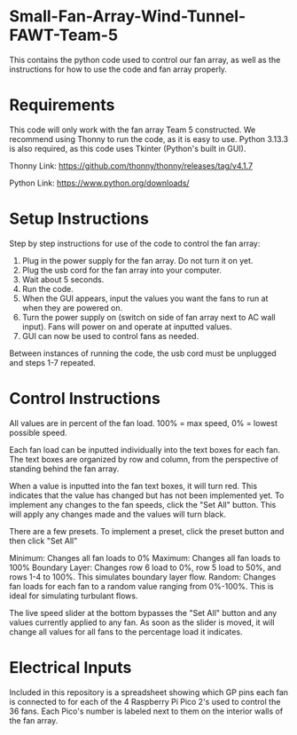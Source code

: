 # Small-Fan-Array-Wind-Tunnel-FAWT-Team-5
This contains the python code used to control our fan array, as well as the instructions for how to use the code and fan array properly.


# Requirements
This code will only work with the fan array Team 5 constructed. We recommend using Thonny to run the code, as it is easy to use. Python 3.13.3 is also required, as this code uses Tkinter (Python's built in GUI).

Thonny Link: https://github.com/thonny/thonny/releases/tag/v4.1.7

Python Link: https://www.python.org/downloads/

# Setup Instructions
Step by step instructions for use of the code to control the fan array:

1) Plug in the power supply for the fan array. Do not turn it on yet.
2) Plug the usb cord for the fan array into your computer.
3) Wait about 5 seconds.
4) Run the code.
5) When the GUI appears, input the values you want the fans to run at when they are powered on.
6) Turn the power supply on (switch on side of fan array next to AC wall input). Fans will power on and operate at inputted values.
7) GUI can now be used to control fans as needed.

Between instances of running the code, the usb cord must be unplugged and steps 1-7 repeated.

# Control Instructions

All values are in percent of the fan load. 100% = max speed, 0% = lowest possible speed.

Each fan load can be inputted individually into the text boxes for each fan. The text boxes are organized by row and column, from the perspective of standing behind the fan array. 

When a value is inputted into the fan text boxes, it will turn red. This indicates that the value has changed but has not been implemented yet. To implement any changes to the fan speeds, click the "Set All" button. This will apply any changes made and the values will turn black.

There are a few presets. To implement a preset, click the preset button and then click "Set All"

Minimum: Changes all fan loads to 0%
Maximum: Changes all fan loads to 100%
Boundary Layer: Changes row 6 load to 0%, row 5 load to 50%, and rows 1-4 to 100%. This simulates boundary layer flow.
Random: Changes fan loads for each fan to a random value ranging from 0%-100%. This is ideal for simulating turbulant flows.

The live speed slider at the bottom bypasses the "Set All" button and any values currently applied to any fan. As soon as the slider is moved, it will change all values for all fans to the percentage load it indicates. 

# Electrical Inputs

Included in this repository is a spreadsheet showing which GP pins each fan is connected to for each of the 4 Raspberry Pi Pico 2's used to control the 36 fans. Each Pico's number is labeled next to them on the interior walls of the fan array. 
